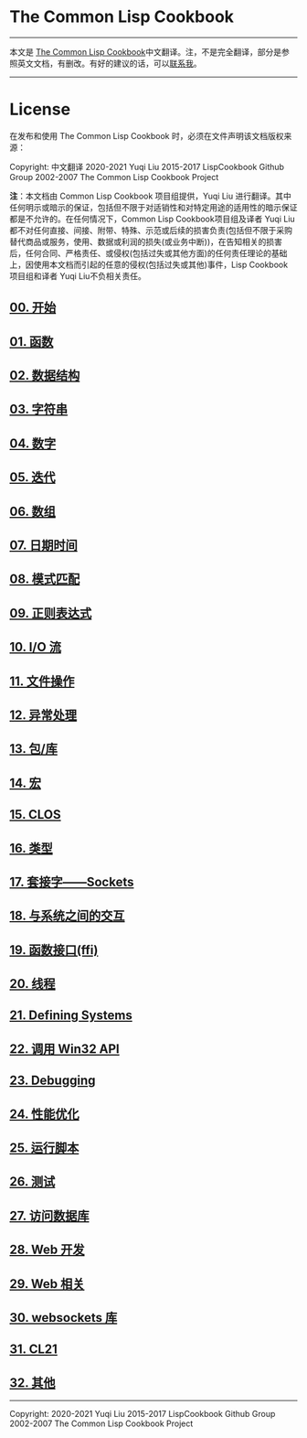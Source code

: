 # The Common Lisp Cookbook

---

本文是 [The Common Lisp Cookbook](https://lispcookbook.github.io/cl-cookbook/)中文翻译。注，不是完全翻译，部分是参照英文文档，有删改。有好的建议的话，可以[联系我](mailto:yuqi.lyle@outlook.com)。

---

# License

在发布和使用 The Common Lisp Cookbook 时，必须在文件声明该文档版权来源：

Copyright: 中文翻译 2020-2021 Yuqi Liu 2015-2017 LispCookbook Github Group 2002-2007 The Common Lisp Cookbook Project

**注**：本文档由 Common Lisp Cookbook 项目组提供，Yuqi Liu 进行翻译。其中任何明示或暗示的保证，包括但不限于对适销性和对特定用途的适用性的暗示保证都是不允许的。在任何情况下，Common Lisp Cookbook项目组及译者 Yuqi Liu 都不对任何直接、间接、附带、特殊、示范或后续的损害负责(包括但不限于采购替代商品或服务，使用、数据或利润的损失(或业务中断))，在告知相关的损害后，任何合同、严格责任、或侵权(包括过失或其他方面)的任何责任理论的基础上，因使用本文档而引起的任意的侵权(包括过失或其他)事件，Lisp Cookbook 项目组和译者 Yuqi Liu不负相关责任。


## [00. 开始](zh-cn/00.getting-started.md)
## [01. 函数](zh-cn/01.functions.md)
## [02. 数据结构](zh-cn/02.data-structures.md)
## [03. 字符串](zh-cn/03.strings.md)
## [04. 数字](zh-cn/04.numbers.md)
## [05. 迭代](zh-cn/05.iteration.md)
## [06. 数组](zh-cn/06.arrays.md)
## [07. 日期时间](zh-cn/07.dates-times.md)
## [08. 模式匹配](zh-cn/08.pattern-matching.md)
## [09. 正则表达式](zh-cn/09.regexp.md)
## [10. I/O 流](zh-cn/10.io.md)
## [11. 文件操作](zh-cn/11.files.md)
## [12. 异常处理](zh-cn/12.error_handling.md)
## [13. 包/库](zh-cn/13.packages.md)
## [14. 宏](zh-cn/14.macros.md)
## [15. CLOS](zh-cn/15.clos.md)
## [16. 类型](zh-cn/16.type.md)
## [17. 套接字——Sockets](zh-cn/17.sockets.md)
## [18. 与系统之间的交互](zh-cn/18.os.md)
## [19. 函数接口(ffi)](zh-cn/19.ffi.md)
## [20. 线程](zh-cn/20.process.md)
## [21. Defining Systems](zh-cn/21.systems.md)
## [22. 调用 Win32 API](zh-cn/22.win32.md)
## [23. Debugging](zh-cn/23.debugging.md)
## [24. 性能优化](zh-cn/24.performance.md)
## [25. 运行脚本](zh-cn/25.scripting.md)
## [26. 测试](zh-cn/26.testing.md)
## [27. 访问数据库](zh-cn/27.databases.md)
## [28. Web 开发](zh-cn/28.web.md)
## [29. Web 相关](zh-cn/29.web-scraping.md)
## [30. websockets 库](zh-cn/30.websockets.md)
## [31. CL21](zh-cn/31.cl21.md)

## [32. 其他](zh-cn/32.misc.md)

---
Copyright:
2020-2021 Yuqi Liu
2015-2017 LispCookbook Github Group
2002-2007 The Common Lisp Cookbook Project